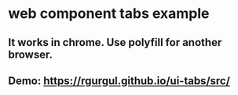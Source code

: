# web component tabs example
## It works in chrome. Use polyfill for another browser.
## Demo: https://rgurgul.github.io/ui-tabs/src/
